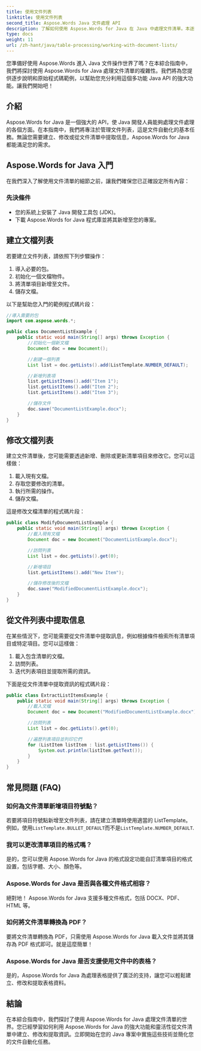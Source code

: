 ```yaml
---
title: 使用文件列表
linktitle: 使用文件列表
second_title: Aspose.Words Java 文件處理 API
description: 了解如何使用 Aspose.Words for Java 在 Java 中處理文件清單。本逐步指南包括用於高效文件操作的原始程式碼範例。
type: docs
weight: 11
url: /zh-hant/java/table-processing/working-with-document-lists/
---
```


您準備好使用 Aspose.Words 進入 Java 文件操作世界了嗎？在本綜合指南中，我們將探討使用 Aspose.Words for Java 處理文件清單的複雜性。我們將為您提供逐步說明和原始程式碼範例，以幫助您充分利用這個多功能 Java API 的強大功能。讓我們開始吧！

## 介紹

Aspose.Words for Java 是一個強大的 API，使 Java 開發人員能夠處理文件處理的各個方面。在本指南中，我們將專注於管理文件列表，這是文件自動化的基本任務。無論您需要建立、修改或從文件清單中提取信息，Aspose.Words for Java 都能滿足您的需求。

## Aspose.Words for Java 入門

在我們深入了解使用文件清單的細節之前，讓我們確保您已正確設定所有內容：

### 先決條件

- 您的系統上安裝了 Java 開發工具包 (JDK)。
- 下載 Aspose.Words for Java 程式庫並將其新增至您的專案。

## 建立文檔列表

若要建立文件列表，請依照下列步驟操作：

1. 導入必要的包。
2. 初始化一個文檔物件。
3. 將清單項目新增至文件。
4. 儲存文檔。

以下是幫助您入門的範例程式碼片段：

```java
//導入需要的包
import com.aspose.words.*;

public class DocumentListExample {
    public static void main(String[] args) throws Exception {
        //初始化一個新文檔
        Document doc = new Document();

        //創建一個列表
        List list = doc.getLists().add(ListTemplate.NUMBER_DEFAULT);

        //新增列表項
        list.getListItems().add("Item 1");
        list.getListItems().add("Item 2");
        list.getListItems().add("Item 3");

        //儲存文件
        doc.save("DocumentListExample.docx");
    }
}
```

## 修改文檔列表

建立文件清單後，您可能需要透過新增、刪除或更新清單項目來修改它。您可以這樣做：

1. 載入現有文檔。
2. 存取您要修改的清單。
3. 執行所需的操作。
4. 儲存文檔。

這是修改文檔清單的程式碼片段：

```java
public class ModifyDocumentListExample {
    public static void main(String[] args) throws Exception {
        //載入現有文檔
        Document doc = new Document("DocumentListExample.docx");

        //訪問列表
        List list = doc.getLists().get(0);

        //新增項目
        list.getListItems().add("New Item");

        //儲存修改後的文檔
        doc.save("ModifiedDocumentListExample.docx");
    }
}
```

## 從文件列表中提取信息

在某些情況下，您可能需要從文件清單中提取訊息，例如根據條件檢索所有清單項目或特定項目。您可以這樣做：

1. 載入包含清單的文檔。
2. 訪問列表。
3. 迭代列表項目並提取所需的資訊。

下面是從文件清單中提取資訊的程式碼片段：

```java
public class ExtractListItemsExample {
    public static void main(String[] args) throws Exception {
        //載入文檔
        Document doc = new Document("ModifiedDocumentListExample.docx");

        //訪問列表
        List list = doc.getLists().get(0);

        //遍歷列表項目並列印它們
        for (ListItem listItem : list.getListItems()) {
            System.out.println(listItem.getText());
        }
    }
}
```

## 常見問題 (FAQ)

### 如何為文件清單新增項目符號點？
若要將項目符號點新增至文件列表，請在建立清單時使用適當的 ListTemplate。例如，使用`ListTemplate.BULLET_DEFAULT`而不是`ListTemplate.NUMBER_DEFAULT`.

### 我可以更改清單項目的格式嗎？
是的，您可以使用 Aspose.Words for Java 的格式設定功能自訂清單項目的格式設置，包括字體、大小、顏色等。

### Aspose.Words for Java 是否與各種文件格式相容？
絕對地！ Aspose.Words for Java 支援多種文件格式，包括 DOCX、PDF、HTML 等。

### 如何將文件清單轉換為 PDF？
要將文件清單轉換為 PDF，只需使用 Aspose.Words for Java 載入文件並將其儲存為 PDF 格式即可。就是這麼簡單！

### Aspose.Words for Java 是否支援使用文件中的表格？
是的，Aspose.Words for Java 為處理表格提供了廣泛的支持，讓您可以輕鬆建立、修改和提取表格資料。

## 結論

在本綜合指南中，我們探討了使用 Aspose.Words for Java 處理文件清單的世界。您已經學習如何利用 Aspose.Words for Java 的強大功能和靈活性從文件清單中建立、修改和提取資訊。立即開始在您的 Java 專案中實施這些技術並簡化您的文件自動化任務。